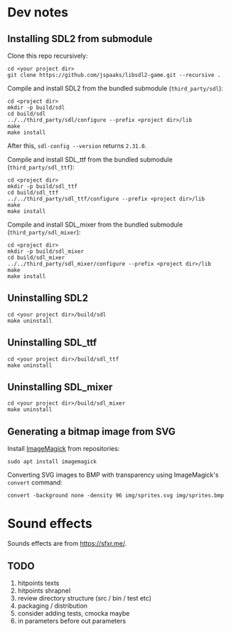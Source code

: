 # Dev notes

## Installing SDL2 from submodule

Clone this repo recursively:

```shell
cd <your project dir>
git clone https://github.com/jspaaks/libsdl2-game.git --recursive .
```

Compile and install SDL2 from the bundled submodule (`third_party/sdl`):

```shell
cd <project dir>
mkdir -p build/sdl
cd build/sdl
../../third_party/sdl/configure --prefix <project dir>/lib
make
make install
```
After this, `sdl-config --version` returns `2.31.0`.

Compile and install SDL_ttf from the bundled submodule (`third_party/sdl_ttf`):

```shell
cd <project dir>
mkdir -p build/sdl_ttf
cd build/sdl_ttf
../../third_party/sdl_ttf/configure --prefix <project dir>/lib
make
make install
```

Compile and install SDL_mixer from the bundled submodule (`third_party/sdl_mixer`):

```shell
cd <project dir>
mkdir -p build/sdl_mixer
cd build/sdl_mixer
../../third_party/sdl_mixer/configure --prefix <project dir>/lib
make
make install
```

## Uninstalling SDL2

```shell
cd <your project dir>/build/sdl
make uninstall
```

## Uninstalling SDL_ttf

```shell
cd <your project dir>/build/sdl_ttf
make uninstall
```

## Uninstalling SDL_mixer

```shell
cd <your project dir>/build/sdl_mixer
make uninstall
```

## Generating a bitmap image from SVG

Install [ImageMagick](https://github.com/imagemagick/imagemagick) from repositories:

```shell
sudo apt install imagemagick
```

Converting SVG images to BMP with transparency using ImageMagick's `convert` command:

```shell
convert -background none -density 96 img/sprites.svg img/sprites.bmp
```

# Sound effects

Sounds effects are from https://sfxr.me/.

## TODO

1. hitpoints texts
1. hitpoints shrapnel
1. review directory structure (src / bin / test etc)
1. packaging / distribution
1. consider adding tests, cmocka maybe
1. in parameters before out parameters
